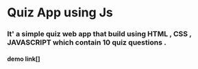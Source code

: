 # Quiz App using Js


### It' a simple quiz web app that build using HTML , CSS , JAVASCRIPT which contain 10 quiz questions . 
#### demo link[]
